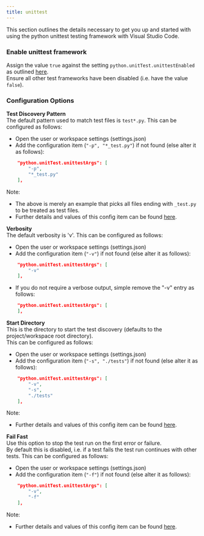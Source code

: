 ```yaml
---
title: unittest
---
```


This section outlines the details necessary to get you up and started with using the python unittest testing framework with Visual Studio Code.

### Enable unittest framework   
Assign the value ```true``` against the setting ```python.unitTest.unittestEnabled``` as outlined [here](/docs/unittests/#Select-and-Enable-a-Test-Framework/).  
Ensure all other test frameworks have been disabled (i.e. have the value ```false```). 

### Configuration Options
**Test Discovery Pattern**  
The default pattern used to match test files is ```test*.py```. 
This can be configured as follows:  
- Open the user or workspace settings (settings.json) 
- Add the configuration item (```"-p", "*_test.py"```) if not found (else alter it as follows):
```json
    "python.unitTest.unittestArgs": [
        "-p",
        "*_test.py"
    ],
```  
Note: 
- The above is merely an example that picks all files ending with ```_test.py``` to be treated as test files. 
- Further details and values of this config item can be found [here](https://docs.python.org/2/library/unittest.html#cmdoption-unittest-discover-p).  


**Verbosity**  
The default verbosity is 'v'.
This can be configured as follows:  
- Open the user or workspace settings (settings.json) 
- Add the configuration item (```"-v"```) if not found (else alter it as follows): 
```json
    "python.unitTest.unittestArgs": [
        "-v"
    ],
```
- If you do not require a verbose output, simple remove the "-v" entry as follows:
```json
    "python.unitTest.unittestArgs": [
    ],
```


**Start Directory**  
This is the directory to start the test discovery (defaults to the project/workspace root directory).  
This can be configured as follows:  
- Open the user or workspace settings (settings.json) 
- Add the configuration item (```"-s", "./tests"```) if not found (else alter it as follows):
```json
    "python.unitTest.unittestArgs": [
        "-v",
        "-s",
        "./tests"
    ],
```  
Note: 
- Further details and values of this config item can be found [here](https://docs.python.org/2/library/unittest.html#cmdoption-unittest-discover-s).  


**Fail Fast**  
Use this option to stop the test run on the first error or failure.  
By default this is disabled, i.e. if a test fails the test run continues with other tests. 
This can be configured as follows:  
- Open the user or workspace settings (settings.json) 
- Add the configuration item (```"-f"```) if not found (else alter it as follows): 
```json
    "python.unitTest.unittestArgs": [
        "-v",
        "-f"
    ],
```
Note: 
- Further details and values of this config item can be found [here](https://docs.python.org/2/library/unittest.html#cmdoption-unittest-f).  
